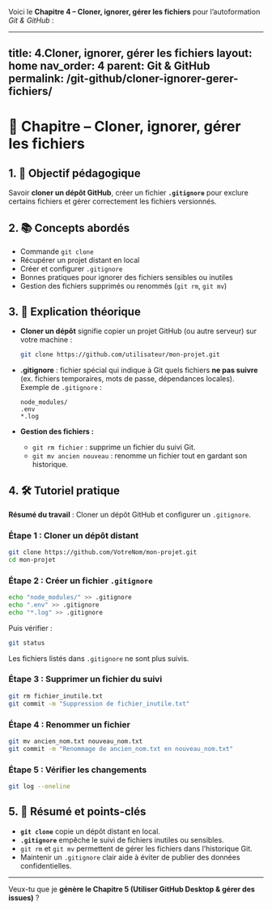 Voici le **Chapitre 4 – Cloner, ignorer, gérer les fichiers** pour l’autoformation *Git & GitHub* :

---

title: 4.Cloner, ignorer, gérer les fichiers
layout: home
nav\_order: 4
parent: Git & GitHub
permalink: /git-github/cloner-ignorer-gerer-fichiers/
-----------------------------------------------------

# 📘 Chapitre – Cloner, ignorer, gérer les fichiers

## 1. 🎯 Objectif pédagogique

Savoir **cloner un dépôt GitHub**, créer un fichier **`.gitignore`** pour exclure certains fichiers et gérer correctement les fichiers versionnés.

## 2. 📚 Concepts abordés

* Commande `git clone`
* Récupérer un projet distant en local
* Créer et configurer `.gitignore`
* Bonnes pratiques pour ignorer des fichiers sensibles ou inutiles
* Gestion des fichiers supprimés ou renommés (`git rm`, `git mv`)

## 3. 🧠 Explication théorique

* **Cloner un dépôt** signifie copier un projet GitHub (ou autre serveur) sur votre machine :

  ```bash
  git clone https://github.com/utilisateur/mon-projet.git
  ```

* **.gitignore** : fichier spécial qui indique à Git quels fichiers **ne pas suivre** (ex. fichiers temporaires, mots de passe, dépendances locales).
  Exemple de `.gitignore` :

  ```
  node_modules/
  .env
  *.log
  ```

* **Gestion des fichiers :**

  * `git rm fichier` : supprime un fichier du suivi Git.
  * `git mv ancien nouveau` : renomme un fichier tout en gardant son historique.

## 4. 🛠 Tutoriel pratique

**Résumé du travail** : Cloner un dépôt GitHub et configurer un `.gitignore`.

### Étape 1 : Cloner un dépôt distant

```bash
git clone https://github.com/VotreNom/mon-projet.git
cd mon-projet
```

### Étape 2 : Créer un fichier `.gitignore`

```bash
echo "node_modules/" >> .gitignore
echo ".env" >> .gitignore
echo "*.log" >> .gitignore
```

Puis vérifier :

```bash
git status
```

Les fichiers listés dans `.gitignore` ne sont plus suivis.

### Étape 3 : Supprimer un fichier du suivi

```bash
git rm fichier_inutile.txt
git commit -m "Suppression de fichier_inutile.txt"
```

### Étape 4 : Renommer un fichier

```bash
git mv ancien_nom.txt nouveau_nom.txt
git commit -m "Renommage de ancien_nom.txt en nouveau_nom.txt"
```

### Étape 5 : Vérifier les changements

```bash
git log --oneline
```

## 5. 🧾 Résumé et points-clés

* **`git clone`** copie un dépôt distant en local.
* **`.gitignore`** empêche le suivi de fichiers inutiles ou sensibles.
* `git rm` et `git mv` permettent de gérer les fichiers dans l’historique Git.
* Maintenir un `.gitignore` clair aide à éviter de publier des données confidentielles.

---

Veux-tu que je **génère le Chapitre 5 (Utiliser GitHub Desktop & gérer des issues)** ?
